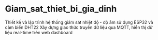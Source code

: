 # Giam_sat_thiet_bi_gia_dinh
Thiết kế và lập trình hệ thống giám sát nhiệt độ - độ ẩm sử dụng ESP32 và cảm biến DHT22 Xây dựng giao thức truyền dữ liệu qua MQTT, hiển thị dữ liệu real-time trên web dashboard
